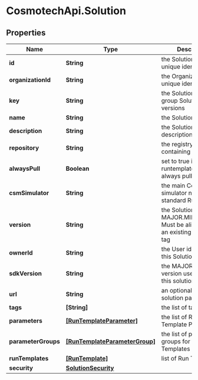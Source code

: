 # CosmotechApi.Solution

## Properties

Name | Type | Description | Notes
------------ | ------------- | ------------- | -------------
**id** | **String** | the Solution version unique identifier | [optional] [readonly] 
**organizationId** | **String** | the Organization unique identifier | [optional] [readonly] 
**key** | **String** | the Solution key which group Solution versions | [optional] 
**name** | **String** | the Solution name | [optional] 
**description** | **String** | the Solution description | [optional] 
**repository** | **String** | the registry repository containing the image | [optional] 
**alwaysPull** | **Boolean** | set to true if the runtemplate wants to always pull the image | [optional] [default to false]
**csmSimulator** | **String** | the main Cosmo Tech simulator name used in standard Run Template | [optional] 
**version** | **String** | the Solution version MAJOR.MINOR.PATCH. Must be aligned with an existing repository tag | [optional] 
**ownerId** | **String** | the User id which own this Solution | [optional] [readonly] 
**sdkVersion** | **String** | the MAJOR.MINOR version used to build this solution | [optional] 
**url** | **String** | an optional URL link to solution page | [optional] 
**tags** | **[String]** | the list of tags | [optional] 
**parameters** | [**[RunTemplateParameter]**](RunTemplateParameter.md) | the list of Run Template Parameters | [optional] 
**parameterGroups** | [**[RunTemplateParameterGroup]**](RunTemplateParameterGroup.md) | the list of parameters groups for the Run Templates | [optional] 
**runTemplates** | [**[RunTemplate]**](RunTemplate.md) | list of Run Template | [optional] 
**security** | [**SolutionSecurity**](SolutionSecurity.md) |  | [optional] 



